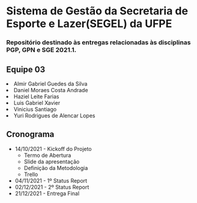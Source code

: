 # Sistema de Gestão da Secretaria de Esporte e Lazer(SEGEL) da UFPE

### Repositório destinado às entregas relacionadas às disciplinas PGP, GPN e SGE 2021.1.

## Equipe 03
<li> Almir Gabriel Guedes da Silva </li>
<li> Daniel Moraes Costa Andrade </li>
<li> Haziel Leite Farias </li>
<li> Luis Gabriel Xavier </li>
<li> Vinicius Santiago</li>
<li> Yuri Rodrigues de Alencar Lopes</li>

## Cronograma

- 14/10/2021 - Kickoff do Projeto
  - Termo de Abertura 
  - Slide da apresentação
  - Definição da Metodologia
  - Trello 
- 04/11/2021 - 1º Status Report
- 02/12/2021 - 2º Status Report
- 21/12/2021 - Entrega Final



